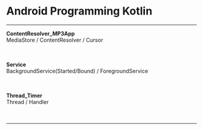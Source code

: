 # Android Programming Kotlin
___


**ContentResolver_MP3App**</br>
MediaStore / ContentResolver / Cursor</br>
<br></br>

**Service**</br>
BackgroundService(Started/Bound) / ForegroundService</br>
<br></br>

**Thread_Timer**</br>
Thread / Handler</br>
<br></br>


---

